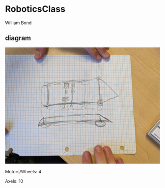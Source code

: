 # RoboticsClass

William Bond

## diagram 

![diagram](https://github.com/WilliamBond69/RoboticsClass/blob/main/images/diagram.jpg?raw=true)



Motors/Wheels: 4

Axels: 10
